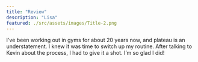 ```yaml
---
title: "Review"
description: "Lisa"
featured: ./src/assets/images/Title-2.png 
---
```


I've been working out in gyms for about 20 years now, and plateau is an understatement.  I knew it was time to switch up my routine.  After talking to Kevin about the process, I had to give it a shot. I’m so glad I did!
